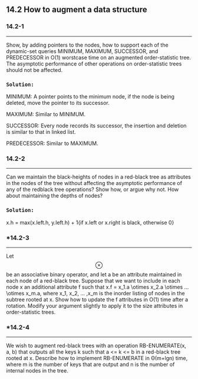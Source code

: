 ## 14.2 How to augment a data structure

### 14.2-1
***
Show, by adding pointers to the nodes, how to support each of the dynamic-set queries MINIMUM, MAXIMUM, SUCCESSOR, and PREDECESSOR 
in O(1) worstcase time on an augmented order-statistic tree. The asymptotic performance of other operations on order-statistic trees 
should not be affected.

### `Solution:`
MINIMUM: A pointer points to the minimum node, if the node is being deleted, move the pointer to its successor.

MAXIMUM: Similar to MINIMUM.

SUCCESSOR: Every node records its successor, the insertion and deletion is similar to that in linked list.

PREDECESSOR: Similar to MAXIMUM.

### 14.2-2
***
Can we maintain the black-heights of nodes in a red-black tree as attributes in the nodes of the tree without affecting the asymptotic 
performance of any of the redblack tree operations? Show how, or argue why not. How about maintaining the depths of nodes?

### `Solution:`
x.h = max(x.left.h, y.left.h) + 1{if x.left or x.right is black, otherwise 0}

### *14.2-3
***
Let $$\otimes$$ be an associative binary operator, and let a be an attribute maintained in each node of a red-black tree. Suppose that 
we want to include in each node x an additional attribute f such that x.f = x_1.a \otimes x_2.a \otimes ... \otimes x_m.a, where 
x_1, x_2, ... ,x_m is the inorder listing of nodes in the subtree rooted at x. Show how to update the f attributes in O(1) time after 
a rotation. Modify your argument slightly to apply it to the size attributes in order-statistic trees.

### *14.2-4
***
We wish to augment red-black trees with an operation RB-ENUMERATE(x, a, b) that outputs all the keys k such that a <= k <= b in a 
red-black tree rooted at x. Describe how to implement RB-ENUMERATE in Θ(m+lgn) time, where m is the number of keys that are output 
and n is the number of internal nodes in the tree.

